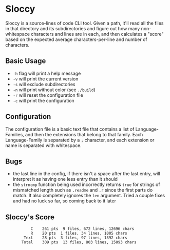 # Sloccy

Sloccy is a source-lines of code CLI tool.
Given a path, it'll read all the files in that directory and its subdirectories
and figure out how many non-whitespace characters and lines
are in each, and then calculates a "score" based on
the expected average characters-per-line and number of characters.

## Basic Usage

- `-h` flag will print a help message
- `-v` will print the current version
- `-s` will exclude subdirectories
- `-n` will print without color (see `./build`)
- `-r` will reset the configuration file
- `-c` will print the configuration

## Configuration

The configuration file is a basic text file that contains
a list of Language-Families, and then the extensions
that belong to that family. Each Language-Family is separated
by a `;` character, and each extension or name is separated
with whitespace.

## Bugs
- the last line in the config, if there isn't a space after the last entry,
will interpret it as having one less entry than it should
- the `strncmp` function being used incorrectly returns `true` for strings of mismatched length
such as `.readme` and `.r` since the first parts do match. It also completely ignores the
`len` argument. Tried a couple fixes and had no luck so far, so coming back to it later

## Sloccy's Score
               C    261 pts  9 files, 672 lines, 12696 chars
               R    20 pts  1 files, 34 lines, 1005 chars
            Text    28 pts  3 files, 97 lines, 1392 chars
           Total    309 pts  13 files, 803 lines, 15093 chars
